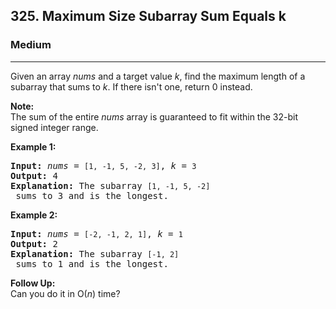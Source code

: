 <h2>325. Maximum Size Subarray Sum Equals k</h2><h3>Medium</h3><hr><div><p>Given an array <i>nums</i> and a target value <i>k</i>, find the maximum length of a subarray that sums to <i>k</i>. If there isn't one, return 0 instead.</p>

<p><b>Note:</b><br>
The sum of the entire <i>nums</i> array is guaranteed to fit within the 32-bit signed integer range.</p>

<p><b>Example 1:</b></p>

<pre><strong>Input: </strong><i>nums</i> = <code>[1, -1, 5, -2, 3]</code>, <i>k</i> = <code>3</code>
<strong>Output: </strong>4 
<strong>Explanation: </strong>The subarray <code>[1, -1, 5, -2]</code> sums to 3 and is the longest.
</pre>

<p><b>Example 2:</b></p>

<pre><strong>Input: </strong><i>nums</i> = <code>[-2, -1, 2, 1]</code>, <i>k</i> = <code>1</code>
<strong>Output: </strong>2 <strong>
Explanation: </strong>The subarray <code>[-1, 2]</code> sums to 1 and is the longest.</pre>

<p><b>Follow Up:</b><br>
Can you do it in O(<i>n</i>) time?</p>
</div>